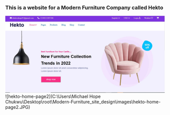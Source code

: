 ﻿### This is a website  for a Modern Furniture Company called Hekto
![hekto-home-page1](https://github.com/ujuhope/Modern-Furniture_site_design/blob/main/images/Hekto-page1.JPG)
![hekto-home-page2](C:\Users\Michael Hope Chukwu\Desktop\root\Modern-Furniture_site_design\images\hekto-home-page2.JPG)